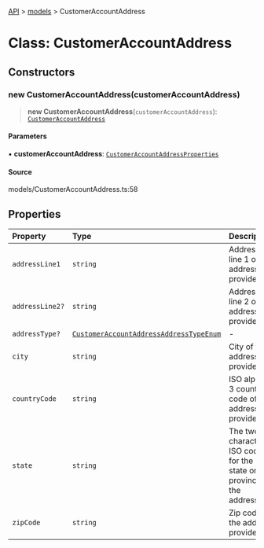 [API](../../index.md) > [models](../index.md) > CustomerAccountAddress

# Class: CustomerAccountAddress

## Constructors

### new CustomerAccountAddress(customerAccountAddress)

> **new CustomerAccountAddress**(`customerAccountAddress`): [`CustomerAccountAddress`](CustomerAccountAddress.md)

#### Parameters

▪ **customerAccountAddress**: [`CustomerAccountAddressProperties`](../interfaces/CustomerAccountAddressProperties.md)

#### Source

models/CustomerAccountAddress.ts:58

## Properties

| Property | Type | Description | Source |
| :------ | :------ | :------ | :------ |
| `addressLine1` | `string` | Address line 1 of the address provided. | models/CustomerAccountAddress.ts:31 |
| `addressLine2?` | `string` | Address line 2 of the address provided. | models/CustomerAccountAddress.ts:36 |
| `addressType?` | [`CustomerAccountAddressAddressTypeEnum`](../type-aliases/CustomerAccountAddressAddressTypeEnum.md) | - | models/CustomerAccountAddress.ts:26 |
| `city` | `string` | City of the address provided. | models/CustomerAccountAddress.ts:41 |
| `countryCode` | `string` | ISO alpha-3 country code of the address provided. | models/CustomerAccountAddress.ts:56 |
| `state` | `string` | The two-characters ISO code for the state or province of the address. | models/CustomerAccountAddress.ts:46 |
| `zipCode` | `string` | Zip code of the address provided. | models/CustomerAccountAddress.ts:51 |
